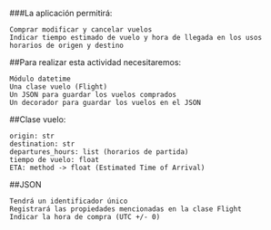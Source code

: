 ###La aplicación permitirá:

    Comprar modificar y cancelar vuelos
    Indicar tiempo estimado de vuelo y hora de llegada en los usos horarios de origen y destino

##Para realizar esta actividad necesitaremos:

    Módulo datetime
    Una clase vuelo (Flight)
    Un JSON para guardar los vuelos comprados
    Un decorador para guardar los vuelos en el JSON

##Clase vuelo:

    origin: str
    destination: str
    departures_hours: list (horarios de partida)
    tiempo de vuelo: float
    ETA: method -> float (Estimated Time of Arrival)

##JSON

    Tendrá un identificador único
    Registrará las propiedades mencionadas en la clase Flight
    Indicar la hora de compra (UTC +/- 0)
